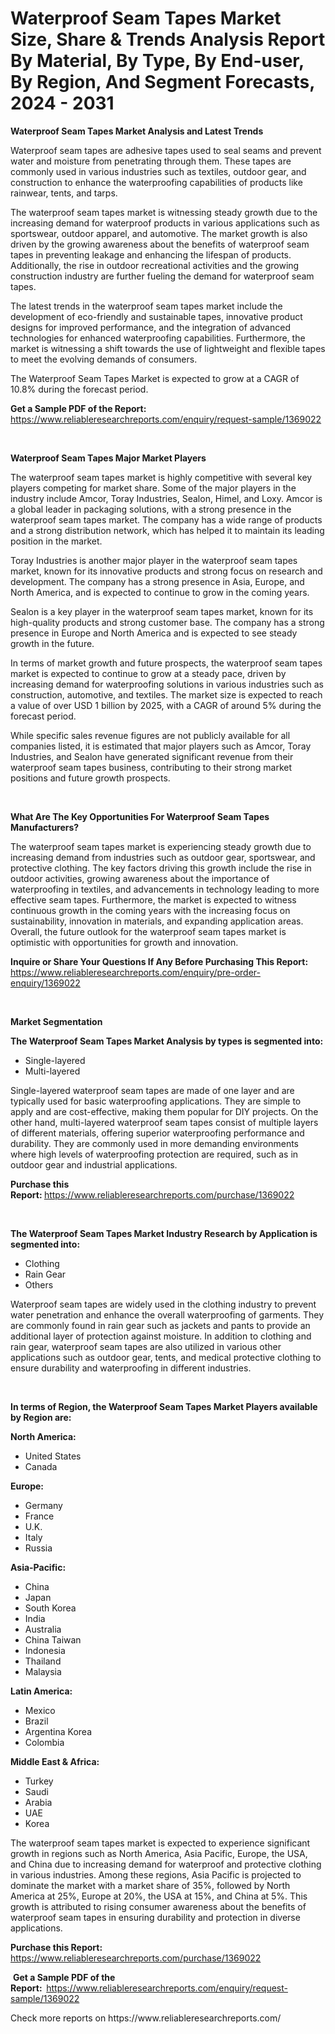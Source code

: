 <p><h1>Waterproof Seam Tapes Market Size, Share & Trends Analysis Report By Material, By Type, By End-user, By Region, And Segment Forecasts, 2024 - 2031</h1></p><p><strong>Waterproof Seam Tapes Market Analysis and Latest Trends</strong></p>
<p><p>Waterproof seam tapes are adhesive tapes used to seal seams and prevent water and moisture from penetrating through them. These tapes are commonly used in various industries such as textiles, outdoor gear, and construction to enhance the waterproofing capabilities of products like rainwear, tents, and tarps.</p><p>The waterproof seam tapes market is witnessing steady growth due to the increasing demand for waterproof products in various applications such as sportswear, outdoor apparel, and automotive. The market growth is also driven by the growing awareness about the benefits of waterproof seam tapes in preventing leakage and enhancing the lifespan of products. Additionally, the rise in outdoor recreational activities and the growing construction industry are further fueling the demand for waterproof seam tapes.</p><p>The latest trends in the waterproof seam tapes market include the development of eco-friendly and sustainable tapes, innovative product designs for improved performance, and the integration of advanced technologies for enhanced waterproofing capabilities. Furthermore, the market is witnessing a shift towards the use of lightweight and flexible tapes to meet the evolving demands of consumers.</p><p>The Waterproof Seam Tapes Market is expected to grow at a CAGR of 10.8% during the forecast period.</p></p>
<p><strong>Get a Sample PDF of the Report:&nbsp;</strong> <a href="https://www.reliableresearchreports.com/enquiry/request-sample/1369022">https://www.reliableresearchreports.com/enquiry/request-sample/1369022</a></p>
<p>&nbsp;</p>
<p><strong>Waterproof Seam Tapes Major Market Players</strong></p>
<p><p>The waterproof seam tapes market is highly competitive with several key players competing for market share. Some of the major players in the industry include Amcor, Toray Industries, Sealon, Himel, and Loxy. Amcor is a global leader in packaging solutions, with a strong presence in the waterproof seam tapes market. The company has a wide range of products and a strong distribution network, which has helped it to maintain its leading position in the market.</p><p>Toray Industries is another major player in the waterproof seam tapes market, known for its innovative products and strong focus on research and development. The company has a strong presence in Asia, Europe, and North America, and is expected to continue to grow in the coming years.</p><p>Sealon is a key player in the waterproof seam tapes market, known for its high-quality products and strong customer base. The company has a strong presence in Europe and North America and is expected to see steady growth in the future.</p><p>In terms of market growth and future prospects, the waterproof seam tapes market is expected to continue to grow at a steady pace, driven by increasing demand for waterproofing solutions in various industries such as construction, automotive, and textiles. The market size is expected to reach a value of over USD 1 billion by 2025, with a CAGR of around 5% during the forecast period.</p><p>While specific sales revenue figures are not publicly available for all companies listed, it is estimated that major players such as Amcor, Toray Industries, and Sealon have generated significant revenue from their waterproof seam tapes business, contributing to their strong market positions and future growth prospects.</p></p>
<p>&nbsp;</p>
<p><strong>What Are The Key Opportunities For Waterproof Seam Tapes Manufacturers?</strong></p>
<p><p>The waterproof seam tapes market is experiencing steady growth due to increasing demand from industries such as outdoor gear, sportswear, and protective clothing. The key factors driving this growth include the rise in outdoor activities, growing awareness about the importance of waterproofing in textiles, and advancements in technology leading to more effective seam tapes. Furthermore, the market is expected to witness continuous growth in the coming years with the increasing focus on sustainability, innovation in materials, and expanding application areas. Overall, the future outlook for the waterproof seam tapes market is optimistic with opportunities for growth and innovation.</p></p>
<p><strong>Inquire or Share Your Questions If Any Before Purchasing This Report:</strong> <a href="https://www.reliableresearchreports.com/enquiry/pre-order-enquiry/1369022">https://www.reliableresearchreports.com/enquiry/pre-order-enquiry/1369022</a></p>
<p>&nbsp;</p>
<p><strong>Market Segmentation</strong></p>
<p><strong>The Waterproof Seam Tapes Market Analysis by types is segmented into:</strong></p>
<p><ul><li>Single-layered</li><li>Multi-layered</li></ul></p>
<p><p>Single-layered waterproof seam tapes are made of one layer and are typically used for basic waterproofing applications. They are simple to apply and are cost-effective, making them popular for DIY projects. On the other hand, multi-layered waterproof seam tapes consist of multiple layers of different materials, offering superior waterproofing performance and durability. They are commonly used in more demanding environments where high levels of waterproofing protection are required, such as in outdoor gear and industrial applications.</p></p>
<p><strong>Purchase this Report:&nbsp;</strong><a href="https://www.reliableresearchreports.com/purchase/1369022">https://www.reliableresearchreports.com/purchase/1369022</a></p>
<p>&nbsp;</p>
<p><strong>The Waterproof Seam Tapes Market Industry Research by Application is segmented into:</strong></p>
<p><ul><li>Clothing</li><li>Rain Gear</li><li>Others</li></ul></p>
<p><p>Waterproof seam tapes are widely used in the clothing industry to prevent water penetration and enhance the overall waterproofing of garments. They are commonly found in rain gear such as jackets and pants to provide an additional layer of protection against moisture. In addition to clothing and rain gear, waterproof seam tapes are also utilized in various other applications such as outdoor gear, tents, and medical protective clothing to ensure durability and waterproofing in different industries.</p></p>
<p>&nbsp;</p>
<p><strong>In terms of Region, the Waterproof Seam Tapes Market Players available by Region are:</strong></p>
<p>
    <p> <strong> North America: </strong>
        <ul>
            <li>United States</li>
            <li>Canada</li>
        </ul>
        </p> 
    <p> <strong> Europe: </strong>
        <ul>
            <li>Germany</li>
            <li>France</li>
            <li>U.K.</li>
            <li>Italy</li>
            <li>Russia</li>
        </ul>
        </p> 
    <p> <strong> Asia-Pacific: </strong>
        <ul>
            <li>China</li>
            <li>Japan</li>
            <li>South Korea</li>
            <li>India</li>
            <li>Australia</li>
            <li>China Taiwan</li>
            <li>Indonesia</li>
            <li>Thailand</li>
            <li>Malaysia</li>
        </ul>
        </p> 
    <p> <strong> Latin America: </strong>
        <ul>
            <li>Mexico</li>
            <li>Brazil</li>
            <li>Argentina Korea</li>
            <li>Colombia</li>
        </ul>
        </p> 
    <p> <strong> Middle East & Africa: </strong>
        <ul>
            <li>Turkey</li>
            <li>Saudi</li>
            <li>Arabia</li>
            <li>UAE</li>
            <li>Korea</li>
        </ul>
    </p>
    </p>
<p><p>The waterproof seam tapes market is expected to experience significant growth in regions such as North America, Asia Pacific, Europe, the USA, and China due to increasing demand for waterproof and protective clothing in various industries. Among these regions, Asia Pacific is projected to dominate the market with a market share of 35%, followed by North America at 25%, Europe at 20%, the USA at 15%, and China at 5%. This growth is attributed to rising consumer awareness about the benefits of waterproof seam tapes in ensuring durability and protection in diverse applications.</p></p>
<p><strong>Purchase this Report: </strong><a href="https://www.reliableresearchreports.com/purchase/1369022">https://www.reliableresearchreports.com/purchase/1369022</a></p>
<p>&nbsp;<strong>Get a Sample PDF of the Report:&nbsp;&nbsp;</strong><a href="https://www.reliableresearchreports.com/enquiry/request-sample/1369022">https://www.reliableresearchreports.com/enquiry/request-sample/1369022</a></p>
<p><strong></strong></p>
<p>Check more reports on https://www.reliableresearchreports.com/</p>